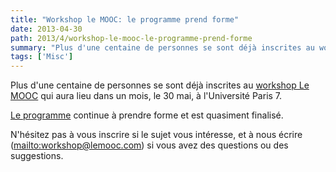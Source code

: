 ```yaml
---
title: "Workshop le MOOC: le programme prend forme"
date: 2013-04-30
path: 2013/4/workshop-le-mooc-le-programme-prend-forme
summary: "Plus d'une centaine de personnes se sont déjà inscrites au workshop Le MOOC qui aura lieu dans un mois, le 30 mai, à l'Université Paris 7."
tags: ['Misc']
---
```


Plus d'une centaine de personnes se sont déjà inscrites au [workshop Le MOOC](http://workshop.lemooc.com/fr/) qui aura lieu dans un mois, le 30 mai, à l'Université Paris 7.

[Le programme](http://workshop.lemooc.com/fr/programme/) continue à prendre forme et est quasiment finalisé.

N'hésitez pas à vous inscrire si le sujet vous intéresse, et à nous écrire (<mailto:workshop@lemooc.com>) si vous avez des questions ou des suggestions.
